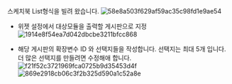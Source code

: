 스케치북 List형식을 빌려 왔습니다.
![58e8a503f629af59ac35c98fd1e9ae54](https://github.com/user-attachments/assets/9e6a7007-5343-4863-b8f4-501025140cc9)

- 위젯 설정에서 대상모듈을 출력할 게시판으로 지정
![1914e8f54ea7d042dbcbe3211bfcc868](https://github.com/user-attachments/assets/5943a729-7d80-40e9-b7ba-920bc59242e6)
 
- 해당 게시판의 확장변수 ID 와 선택지들을 작성합니다.
선택지는 최대 5개 입니다. 더 많은 선택지를 만들려면 수정해애 합니다.
![f21f52c3721969fca0725b9d35453d4f](https://github.com/user-attachments/assets/d925ed64-eda7-4bd1-899f-a474da963056)
![869e2918cb06c3f2b325d590a1c52a8e](https://github.com/user-attachments/assets/a868593f-ad77-4c8f-973c-e058cda3db5f)
